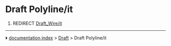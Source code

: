 # Draft Polyline/it
1.  REDIRECT [Draft_Wire/it](Draft_Wire/it.md)



---
⏵ [documentation index](../README.md) > [Draft](Draft_Workbench.md) > Draft Polyline/it

